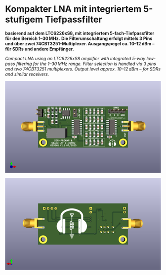 # Kompakter LNA mit integriertem 5-stufigem Tiefpassfilter 
**basierend auf dem LTC6226xS8, mit integriertem 5-fach-Tiefpassfilter für den Bereich 1–30 MHz.**
**Die Filterumschaltung erfolgt mittels 3 Pins und über zwei 74CBT3251-Multiplexer. Ausgangspegel ca. 10–12 dBm – für SDRs und andere Empfänger.**

*Compact LNA using an LTC6226xS8 amplifier with integrated 5-way low-pass filtering for the 1–30 MHz range.*
*Filter selection is handled via 3 pins and two 74CBT3251 multiplexers. Output level approx. 10–12 dBm – for SDRs and similar receivers.*

![SDR_PreAmp_Filter](SDR_PreAmp_Filter.png)

![SDR_PreAmp_Filter](SDR_PreAmp_Filter_back.png)


